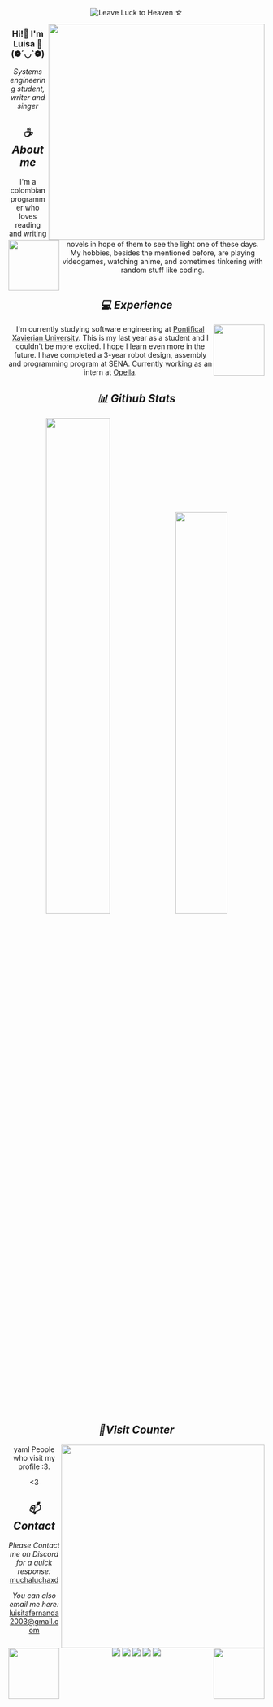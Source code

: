 <div align="center">
  <div align="center">
</div>

![Leave Luck to Heaven ☆](https://github.com/Luquinra/Luquinra/assets/82912597/9f57179d-8dd6-4703-a7bb-8ebd07efccd8)

<a href="https://discord.com/users/738418904870813878"><img align="right" width="425" src="https://lanyard.kyrie25.me/api/738418904870813878?imgStyle=square&gradient=e9d6d5-e9d6d5-f3b1b4-ffffff&bg=0d1117"></a>



### Hi!👋 I'm Luisa 🌼 (❁´◡`❁) 

*Systems engineering student, writer and singer*

## *☕ About me*

<a href="https://github.com/Luquinra"><img align="left" width="100" src="https://images-wixmp-ed30a86b8c4ca887773594c2.wixmp.com/f/834c834a-3c6a-4226-94d1-87a52c28be28/dfndxib-e3245c0c-e64c-441b-b03d-9c8aaf6ff0cd.png?token=eyJ0eXAiOiJKV1QiLCJhbGciOiJIUzI1NiJ9.eyJzdWIiOiJ1cm46YXBwOjdlMGQxODg5ODIyNjQzNzNhNWYwZDQxNWVhMGQyNmUwIiwiaXNzIjoidXJuOmFwcDo3ZTBkMTg4OTgyMjY0MzczYTVmMGQ0MTVlYTBkMjZlMCIsIm9iaiI6W1t7InBhdGgiOiJcL2ZcLzgzNGM4MzRhLTNjNmEtNDIyNi05NGQxLTg3YTUyYzI4YmUyOFwvZGZuZHhpYi1lMzI0NWMwYy1lNjRjLTQ0MWItYjAzZC05YzhhYWY2ZmYwY2QucG5nIn1dXSwiYXVkIjpbInVybjpzZXJ2aWNlOmZpbGUuZG93bmxvYWQiXX0.BqUUyAHkzml8sc1qsZCceFGVhduAwpA0XSMSeSBmTI4"></a>
I'm a colombian programmer who loves reading and writing novels in hope of them to see the light one of these days. My hobbies, besides the mentioned before, are playing videogames, watching anime, and sometimes tinkering with random stuff like coding.
<br><br>

## *💻 Experience*
<a href="https://github.com/Luquinra"><img align="right" width="100" src="https://images-wixmp-ed30a86b8c4ca887773594c2.wixmp.com/f/8097fc33-81ae-41e6-922e-37f504942042/dfd9xpu-c5c10326-caa0-4464-8824-384e2406ca4b.png/v1/fill/w_300,h_300/kyo_chibi_render_by_me_by_lizzymelli_dfd9xpu-fullview.png?token=eyJ0eXAiOiJKV1QiLCJhbGciOiJIUzI1NiJ9.eyJzdWIiOiJ1cm46YXBwOjdlMGQxODg5ODIyNjQzNzNhNWYwZDQxNWVhMGQyNmUwIiwiaXNzIjoidXJuOmFwcDo3ZTBkMTg4OTgyMjY0MzczYTVmMGQ0MTVlYTBkMjZlMCIsIm9iaiI6W1t7ImhlaWdodCI6Ijw9MzAwIiwicGF0aCI6IlwvZlwvODA5N2ZjMzMtODFhZS00MWU2LTkyMmUtMzdmNTA0OTQyMDQyXC9kZmQ5eHB1LWM1YzEwMzI2LWNhYTAtNDQ2NC04ODI0LTM4NGUyNDA2Y2E0Yi5wbmciLCJ3aWR0aCI6Ijw9MzAwIn1dXSwiYXVkIjpbInVybjpzZXJ2aWNlOmltYWdlLm9wZXJhdGlvbnMiXX0.88-xLWzhJqjrYZo99qg8n_t-7GytIGuHJ2lrWbzgQNQ"></a>
I'm currently studying software engineering at [Pontifical Xavierian University](https://www.javeriana.edu.co/inicio). This is my last year as a student and I couldn't be more excited. I hope I learn even more in the future. I have completed a 3-year robot design, assembly and programming program at SENA. Currently working as an intern at [Opella](https://www.opella.com/en).


## *📊 Github Stats*
<p align="center"><img width="50%" src="https://github-readme-stats.vercel.app/api?username=Lufequinra&show_icons=true&count_private=true&theme=react&hide_border=true&bg_color=0D1117"/> <img width="45%" src="https://github-readme-stats.vercel.app/api/top-langs/?username=Lufequinra&show_icons=true&count_private=true&theme=react&hide_border=true&bg_color=0D1117&layout=compact"/>
</p>

## *🧋Visit Counter*

<a href="https://discord.com/users/738418904870813878"><img align="right" width=400 src="https://moe-counter.glitch.me/get/@lufequinra?theme=rule34"></a>
<a href="https://github.com/Lufequinra"><img align="left" width="100" src="https://i.pinimg.com/originals/49/c4/72/49c47212134a43472050c38cb2bec5b6.png"></a>

yaml
People who visit my profile :3.


<3


## *📫 Contact*
<a href="https://github.com/Luquinra"><img align="right" width="100" src="https://i.pinimg.com/originals/7c/3f/29/7c3f2916ed7f7d39803e4a2afaf0e642.gif" /></a>
*Please Contact me on Discord for a quick response:* [muchaluchaxd](https://discord.com/users/738418904870813878)

*You can also email me here:* luisitafernanda2003@gmail.com

[![](https://img.shields.io/github/followers/Luquinra?label=Followers&style=social)](https://github.com/Luquinra)
[![](https://img.shields.io/badge/Discord-7289DA?logo=discord&logoColor=white)](https://discord.com/users/738418904870813878)
[![](https://img.shields.io/badge/Facebook-1877F2?logo=facebook&logoColor=white)](https://www.facebook.com/luisafernanda.quinteramirez1)
[![](https://img.shields.io/badge/Telegram-2ca5e0?logo=telegram&logoColor=white)](https://t.me/luquinra)
[![](https://img.shields.io/badge/Mail-D14836?logo=gmail&logoColor=white)](mailto:luisitafernanda2003@gmail.com)
